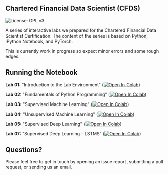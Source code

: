 ## Chartered Financial Data Scientist (CFDS)

![License: GPL v3](https://img.shields.io/badge/License-GPLv3-blue.svg)

A series of interactive labs we prepared for the Chartered Financial Data Scientist Certification. The content of the series is based on Python, IPython Notebook, and PyTorch.

This is currently work in progress so expect minor errors and some rough edges. 

## Running the Notebook

**Lab 01:** "Introduction to the Lab Environment" ([![Open In Colab](https://colab.research.google.com/assets/colab-badge.svg)](https://colab.research.google.com/github/GitiHubi/CFDS/blob/master/lab_01/cfds_colab_01.ipynb))

**Lab 02:** "Fundamentals of Python Programming" ([![Open In Colab](https://colab.research.google.com/assets/colab-badge.svg)](https://colab.research.google.com/github/GitiHubi/CFDS/blob/master/lab_02/cfds_colab_02.ipynb))

**Lab 03:** "Supervised Machine Learning" ([![Open In Colab](https://colab.research.google.com/assets/colab-badge.svg)](https://colab.research.google.com/github/GitiHubi/CFDS/blob/master/lab_03/cfds_colab_03.ipynb))

**Lab 04:** "Unsupervised Machine Learning" ([![Open In Colab](https://colab.research.google.com/assets/colab-badge.svg)](https://colab.research.google.com/github/GitiHubi/CFDS/blob/master/lab_04/cfds_colab_04.ipynb))

**Lab 05:** "Supervised Deep Learning" ([![Open In Colab](https://colab.research.google.com/assets/colab-badge.svg)](https://colab.research.google.com/github/GitiHubi/CFDS/blob/master/lab_05/cfds_colab_05.ipynb))


**Lab 07:** "Supervised Deep Learning - LSTMS" ([![Open In Colab](https://colab.research.google.com/assets/colab-badge.svg)](https://colab.research.google.com/github/GitiHubi/CFDS/blob/master/lab_07/cfds_colab_07.ipynb))


## Questions?

Please feel free to get in touch by opening an issue report, submitting a pull request, or sending us an email.


